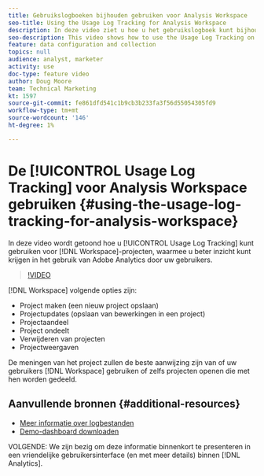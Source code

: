 ```yaml
---
title: Gebruikslogboeken bijhouden gebruiken voor Analysis Workspace
seo-title: Using the Usage Log Tracking for Analysis Workspace
description: In deze video ziet u hoe u het gebruikslogboek kunt bijhouden in Workspace-projecten, zodat u beter kunt begrijpen hoe gebruikers Adobe Analytics gebruiken.
seo-description: This video shows how to use the Usage Log Tracking on Workspace projects, which can help you better understand your users’ usage of Adobe Analytics.
feature: data configuration and collection
topics: null
audience: analyst, marketer
activity: use
doc-type: feature video
author: Doug Moore
team: Technical Marketing
kt: 1597
source-git-commit: fe861dfd541c1b9cb3b233fa3f56d55054305fd9
workflow-type: tm+mt
source-wordcount: '146'
ht-degree: 1%

---
```



# De [!UICONTROL Usage Log Tracking] voor Analysis Workspace gebruiken {#using-the-usage-log-tracking-for-analysis-workspace}

In deze video wordt getoond hoe u [!UICONTROL Usage Log Tracking] kunt gebruiken voor [!DNL Workspace]-projecten, waarmee u beter inzicht kunt krijgen in het gebruik van Adobe Analytics door uw gebruikers.

>[!VIDEO](https://video.tv.adobe.com/v/22922/?quality=12)

[!DNL Workspace] volgende opties zijn:

* Project maken (een nieuw project opslaan)
* Projectupdates (opslaan van bewerkingen in een project)
* Projectaandeel
* Project ondeelt
* Verwijderen van projecten
* Projectweergaven

De meningen van het project zullen de beste aanwijzing zijn van of uw gebruikers [!DNL Workspace] gebruiken of zelfs projecten openen die met hen worden gedeeld.

## Aanvullende bronnen {#additional-resources}

* [Meer informatie over logbestanden](https://experienceleague.adobe.com/docs/analytics/admin/admin-tools/logs.html?lang=en)
* [Demo-dashboard downloaden](https://adobe.ly/2ygP5ws)

VOLGENDE: We zijn bezig om deze informatie binnenkort te presenteren in een vriendelijke gebruikersinterface (en met meer details) binnen [!DNL Analytics].
